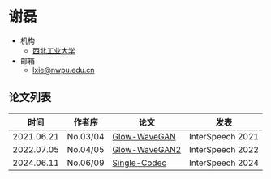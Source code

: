 # 谢磊

- 机构
  - [西北工业大学](../Institutions/NPU_西北工业大学.md)
- 邮箱
  - <lxie@nwpu.edu.cn>

## 论文列表

| 时间 | 作者序 | 论文 | 发表 |
|:-:|:-:|---|---|
| 2021.06.21 | No.03/04 | [Glow-WaveGAN](../Models/E2E/2021.06.21_Glow-WaveGAN.md) | InterSpeech 2021 |
| 2022.07.05 | No.04/05 | [Glow-WaveGAN2](../Models/E2E/2022.07.05_Glow-WaveGAN2.md) | InterSpeech 2022 |
| 2024.06.11 | No.06/09 | [Single-Codec](../Models/Speech_Neural_Codec/2024.06.11_Single-Codec.md) | InterSpeech 2024 |